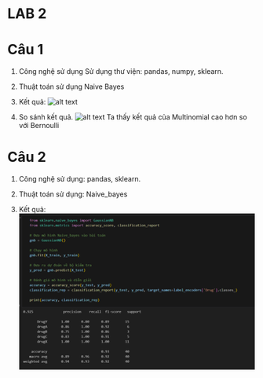 # LAB 2
# Câu 1
1. Công nghệ sử dụng
    Sử dụng thư viện: pandas, numpy, sklearn.

2. Thuật toán sử dụng
    Naive Bayes

3. Kết quả:
    ![alt text](![image](https://github.com/user-attachments/assets/426251c3-15ea-4849-accd-d088a09b80b8)
)

4. So sánh kết quả.
    ![alt text](![image](https://github.com/user-attachments/assets/658619d2-5e8a-42ad-9fb0-e8c1c1377166)
)
    Ta thấy kết quả của Multinomial cao hơn so với Bernoulli    

# Câu 2
1. Công nghệ sử dụng: 
    pandas, sklearn.

2. Thuật toán sử dụng:
    Naive_bayes

3. Kết quả:
    ![alt text](image-3.png)
